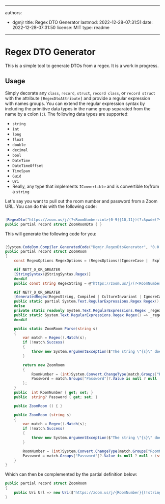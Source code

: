 ---

authors: 
- dgmjr
title: Regex DTO Generator
lastmod: 2022-12-28-07:31:51
date: 2022-12-28-07:31:50
license: MIT
type: readme
------------

# Regex DTO Generator

This is a simple tool to generate DTOs from a regex. It is a work in progress.

## Usage

Simply decorate any `class`, `record`, `struct`, `record class`, or
`record struct` with the attribute `[RegexDtoAttribute]` and provide a regular expression with names groups.  You can extend the regular expression syntax by including the primitive data types in the name group separated from the name by a colon (`:`).  The following data types are supported:

- `string`
- `int`
- `long`
- `float`
- `double`
- `decimal`
- `bool`
- `DateTime`
- `DateTimeOffset`
- `TimeSpan`
- `Guid`
- `Uri`
- Really, any type that implements `IConvertible` and is convertible to/from a `string`

Let's say you want to pull out the room number and password from a Zoom URL.  You can do this with the following code:

```csharp

[RegexDto("https://zoom.us/j/(?<RoomNumber:int>[0-9]{10,11})(?:&pwd=(?<Password:string?>[a-zA-Z0-9]{6,8}))?")]
public partial record struct ZoomRoomDto { }

```

This will generate the following code for you:

```csharp

[System.CodeDom.Compiler.GeneratedCode("Dgmjr.RegexDtoGenerator", "0.0.1.0")]
public partial record struct ZoomRoom
{
    const RegexOptions RegexOptions = (RegexOptions)(IgnoreCase |  ExplicitCapture |  Compiled);

    #if NET7_0_OR_GREATER
    [StringSyntax(@StringSyntax.Regex)]
    #endif
    public const string RegexString = @"https://zoom.us/j/(?<RoomNumber>[0-9]{10,11})(?:&pwd=(?<Password>[a-zA-Z0-9]{6,8}))?";

    #if NET7_0_OR_GREATER
    [GeneratedRegex(RegexString, Compiled | CultureInvariant | IgnoreCase)]
    public static partial System.Text.RegularExpressions.Regex Regex();
    #else
    private static readonly System.Text.RegularExpressions.Regex _regex = new System.Text.RegularExpressions.Regex(RegexString, RegexOptions);
    public static System.Text.RegularExpressions.Regex Regex() => _regex;
    #endif

    public static ZoomRoom Parse(string s)
    {
        var match = Regex().Match(s);
        if (!match.Success)
        {
            throw new System.ArgumentException($"The string \"{s}\" does not match the regular expression \"{RegexString}\".", nameof(s));
        }

        return new ZoomRoom
        {
            RoomNumber = (int)System.Convert.ChangeType(match.Groups["RoomNumber"]?.Value, typeof(int)),
            Password = match.Groups["Password"]?.Value is null ? null : (string?)System.Convert.ChangeType(match.Groups["Password"]?.Value, typeof(string)),
        };
    }
    public  int RoomNumber { get; set; }
    public  string? Password { get; set; }

    public ZoomRoom () { }

    public ZoomRoom (string s)
    {
        var match = Regex().Match(s);
        if (!match.Success)
        {
            throw new System.ArgumentException($"The string \"{s}\" does not match the regular expression \"{RegexString}\".", nameof(s));
        }

        RoomNumber = (int)System.Convert.ChangeType(match.Groups["RoomNumber"]?.Value, typeof(int));
        Password = match.Groups["Password"]?.Value is null ? null : (string?)System.Convert.ChangeType(match.Groups["Password"]?.Value, typeof(string));
    }
}

```

Which can then be complemented by the partial definition below:

```csharp
public partial record struct ZoomRoom
{
    public Uri Url => new Uri($"https://zoom.us/j/{RoomNumber}{(!string.IsNullOrEmpty(Password) ? $"?pwd={Password}" : "")}");
}
```

